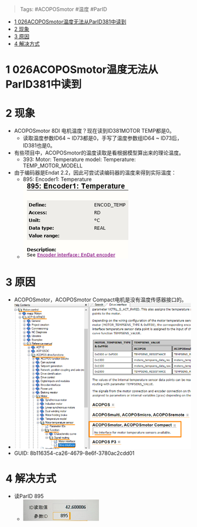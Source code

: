 > Tags: #ACOPOSmotor #温度 #ParID

- [1 026ACOPOSmotor温度无法从ParID381中读到](#1%20026ACOPOSmotor%E6%B8%A9%E5%BA%A6%E6%97%A0%E6%B3%95%E4%BB%8EParID381%E4%B8%AD%E8%AF%BB%E5%88%B0)
- [2 现象](#2%20%E7%8E%B0%E8%B1%A1)
- [3 原因](#3%20%E5%8E%9F%E5%9B%A0)
- [4 解决方式](#4%20%E8%A7%A3%E5%86%B3%E6%96%B9%E5%BC%8F)

# 1 026ACOPOSmotor温度无法从ParID381中读到

# 2 现象

- ACOPOSmotor 8DI 电机温度？现在读到ID381MOTOR TEMP都是0。
	- 读取温度参数ID64 ~ ID73都是0，手写了温度参数组ID64 ~ ID73后，ID381也是0。
- 有些项目中，ACOPOSmotor的温度读取是看根据模型算出来的理论温度。
	- 393: Motor: Temperature model: Temperature: TEMP_MOTOR_MODELL
- 由于编码器是Endat 2.2，因此可尝试读编码器的温度来得到实际温度：
	- 895: Encoder1: Temperature
	- ![](FILES/026ACOPOSmotor温度无法从ParID381中读到/image-20221019191212258.png)

# 3 原因

- ACOPOSmotor，ACOPOSmotor Compact电机是没有温度传感器接口的。
- ![](FILES/026ACOPOSmotor温度无法从ParID381中读到/image-20240119234346892.png)
- GUID: 8b116354-ca26-4679-8e6f-3780ac2cdd01

# 4 解决方式

- 读ParID 895
	- ![](FILES/026ACOPOSmotor温度无法从ParID381中读到/image-20221019191247113.png)
